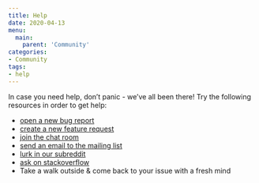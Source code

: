 ```yaml
---
title: Help
date: 2020-04-13
menu:
  main:
    parent: 'Community'
categories:
- Community
tags:
- help
---
```


In case you need help, don’t panic - we’ve all been there! Try the following resources in order to get help:

- [open a new bug report](https://github.com/metio/ilo/issues/new?assignees=sebhoss&labels=bug&template=bug_report.md&title=)
- [create a new feature request](https://github.com/metio/ilo/issues/new?assignees=&labels=enhancement&template=feature_request.md&title=)
- [join the chat room](https://matrix.to/#/#ilo:matrix.org)
- [send an email to the mailing list](https://metio.groups.io/g/ilo/topics)
- [lurk in our subreddit](https://www.reddit.com/r/metiowtf/)
- [ask on stackoverflow](https://stackoverflow.com/questions/tagged/ilo)
- Take a walk outside & come back to your issue with a fresh mind
